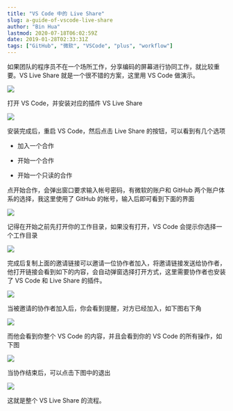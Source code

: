 ```yaml
---
title: "VS Code 中的 Live Share"
slug: a-guide-of-vscode-live-share
author: "Bin Hua"
lastmod: 2020-07-18T06:02:59Z
date: 2019-01-28T02:33:31Z
tags: ["GitHub", "微软", "VSCode", "plus", "workflow"]
---
```


如果团队的程序员不在一个场所工作，分享编码的屏幕进行协同工作，就比较重要。VS Live Share 就是一个很不错的方案，这里用 VS Code 做演示。

![](/imgs/vscodeliveshare_01.png)

打开 VS Code，并安装对应的插件 VS Live Share

![](/imgs/vscodeliveshare_02.png)

安装完成后，重启 VS Code，然后点击 Live Share 的按钮，可以看到有几个选项

- 加入一个合作 

- 开始一个合作

- 开始一个只读的合作

点开始合作，会弹出窗口要求输入帐号密码，有微软的账户和 GitHub 两个账户体系的选择，我这里使用了 GitHub 的帐号，输入后即可看到下面的界面

![](/imgs/vscodeliveshare_03.png)

记得在开始之前先打开你的工作目录，如果没有打开，VS Code 会提示你选择一个工作目录

![](/imgs/vscodeliveshare_04.png)

完成后复制上面的邀请链接可以邀请一位协作者加入，将邀请链接发送给协作者，他打开链接会看到如下的内容，会自动弹窗选择打开方式，这里需要协作者也安装了 VS Code 和 Live Share 的插件。

![](/imgs/vscodeliveshare_05.png)

当被邀请的协作者加入后，你会看到提醒，对方已经加入，如下图右下角

![](/imgs/vscodeliveshare_06.png)

而他会看到你整个 VS Code 的内容，并且会看到你的 VS Code 的所有操作，如下图

![](/imgs/vscodeliveshare_07.png)

当协作结束后，可以点击下图中的退出

![](/imgs/vscodeliveshare_08.png)

这就是整个 VS Live Share 的流程。